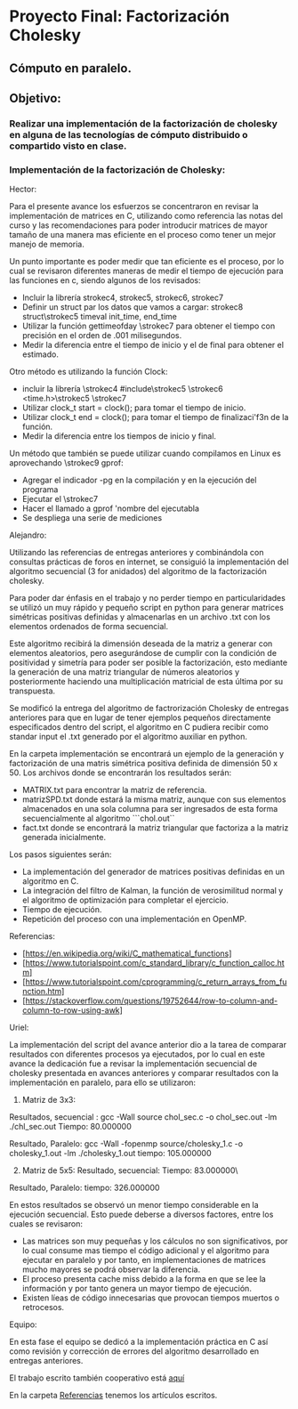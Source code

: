 # Proyecto Final: Factorización Cholesky
## Cómputo en paralelo.
## Objetivo: 
### Realizar una implementación de la factorización de cholesky en alguna de las tecnologías de cómputo distribuido o compartido visto en clase.

### Implementación de la factorización de Cholesky:

Hector:

Para el presente avance los esfuerzos se concentraron en revisar la implementación de matrices en C, utilizando como referencia las notas del curso y las recomendaciones para poder introducir matrices de mayor tamaño de una manera mas eficiente en el proceso como tener un mejor manejo de memoria.

Un punto importante es poder medir que tan eficiente es el proceso, por lo cual se revisaron diferentes maneras de medir el tiempo de ejecución para  las funciones en c, siendo algunos de los revisados:

- Incluir la librería strokec4, strokec5, strokec6, strokec7 
- Definir un struct par los datos que vamos a cargar: strokec8 struct\strokec5  timeval  init_time, end_time
- Utilizar la función gettimeofday \strokec7  para obtener el tiempo con precisión en el orden de .001 milisegundos.
- Medir la diferencia entre el tiempo de inicio y el de final para obtener el estimado.

Otro método es utilizando la función Clock:

- incluir la librería \strokec4 #include\strokec5  \strokec6 <time.h>\strokec5 
\strokec7 
- Utilizar clock_t start = clock(); para tomar el tiempo de inicio.
- Utilizar clock_t end = clock(); para tomar el tiempo de finalizaci\'f3n de la función.
- Medir la diferencia entre los tiempos de inicio y final.

Un método que también se puede utilizar cuando compilamos en Linux es aprovechando \strokec9 gprof:

- Agregar el indicador -pg en la compilación y en la ejecución del programa
- Ejecutar el \strokec7
- Hacer el llamado a gprof 'nombre del ejecutabla
- Se despliega una serie de mediciones 



Alejandro:

Utilizando las referencias de entregas anteriores y combinándola con consultas prácticas de foros en internet, se consiguió la implementación del algoritmo secuencial (3 for anidados) del algoritmo de la factorización cholesky.

Para poder dar énfasis en el trabajo y no perder tiempo en particularidades se utilizó un muy rápido y pequeño script en python para generar matrices simétricas positivas definidas y almacenarlas en un archivo .txt con los elementos ordenados de forma secuencial.

Este algoritmo recibirá la dimensión deseada de la matriz a generar con elementos aleatorios, pero asegurándose de cumplir con la condición de positividad y simetría para poder ser posible la factorización, esto mediante la generación de una matriz triangular de números aleatorios y posteriormente haciendo una multiplicación matricial de esta última por su transpuesta.

Se modificó la entrega del algoritmo de factrorización Cholesky de entregas anteriores para que en lugar de tener ejemplos pequeños directamente especificados dentro del script, el algoritmo en C pudiera recibir como standar input el .txt generado por el algoritmo auxiliar en python.

En la carpeta implementación se encontrará un ejemplo de la generación y factorización de una matris simétrica positiva definida de dimensión 50 x 50. Los archivos donde se encontrarán los resultados serán:
 - MATRIX.txt para encontrar la matriz de referencia.
 - matrizSPD.txt donde estará la misma matriz, aunque con sus elementos almacenados en una sola columna para ser ingresados de esta forma secuencialmente al algoritmo ```chol.out``
 - fact.txt donde se encontrará la matriz triangular que factoriza a la matriz generada inicialmente.

 Los pasos siguientes serán:
  - La implementación del generador de matrices positivas definidas en un algoritmo en C.
  - La integración del filtro de Kalman, la función de verosimilitud normal y el algoritmo de optimización para completar el ejercicio.
  - Tiempo de ejecución.
  - Repetición del proceso con una implementación en OpenMP.

  Referencias:
  - [https://en.wikipedia.org/wiki/C_mathematical_functions]
  - [https://www.tutorialspoint.com/c_standard_library/c_function_calloc.htm]
  - [https://www.tutorialspoint.com/cprogramming/c_return_arrays_from_function.htm]
  - [https://stackoverflow.com/questions/19752644/row-to-column-and-column-to-row-using-awk]

Uriel:

La implementación del script del avance anterior dio a la tarea de comparar resultados con diferentes procesos ya ejecutados, por lo cual en este avance la dedicación fue a revisar la implementación secuencial de cholesky presentada en avances anteriores y comparar resultados con la implementación en paralelo, para ello se utilizaron:

1) Matriz de 3x3: 

Resultados, secuencial :
gcc -Wall source chol_sec.c -o chol_sec.out -lm
./chl_sec.out
Tiempo: 80.000000
	
Resultado, Paralelo:
gcc -Wall -fopenmp source/cholesky_1.c -o cholesky_1.out -lm
./cholesky_1.out
tiempo: 105.000000

2) Matriz de 5x5: 
Resultado, secuencial:
Tiempo: 83.000000\

Resultado, Paralelo:
tiempo: 326.000000

En estos resultados se observó un menor tiempo considerable en la ejecución secuencial. Esto puede deberse a diversos factores, entre los cuales se revisaron:
- Las matrices son muy pequeñas y los cálculos no son significativos, por lo cual consume mas tiempo el código adicional y el algoritmo para ejecutar en paralelo y por tanto, en implementaciones de matrices mucho mayores se podrá observar la diferencia.
- El proceso presenta cache miss debido a la forma en que se lee la información y por tanto genera un mayor tiempo de ejecución.
- Existen líeas de código innecesarias que provocan tiempos muertos o retrocesos.





Equipo:

En esta fase el equipo se dedicó a la implementación práctica en C así como revisión y corrección de errores del algoritmo desarrollado en entregas anteriores.


El trabajo escrito también cooperativo está [aquí](https://docs.google.com/document/d/1rZKXnf_56cQ0r0dyJ_M_H3khKhs_tSdgW3_IPnS2EfI/edit)

En la carpeta [Referencias](https://www.dropbox.com/home/Cholesky-Theory) tenemos los artículos escritos.
